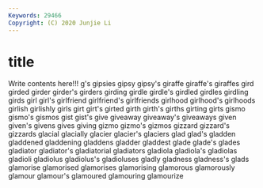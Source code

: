 ```yaml
---
Keywords: 29466
Copyright: (C) 2020 Junjie Li
---
```


# title

Write contents here!!!
g's 
gipsies 
gipsy 
gipsy's 
giraffe
giraffe's 
giraffes 
gird 
girded 
girder 
girder's 
girders 
girding 
girdle 
girdle's
girdled 
girdles 
girdling 
girds 
girl 
girl's 
girlfriend 
girlfriend's 
girlfriends 
girlhood
girlhood's 
girlhoods 
girlish 
girlishly 
girls 
girt 
girt's 
girted 
girth 
girth's
girths 
girting 
girts 
gismo 
gismo's 
gismos 
gist 
gist's 
give 
giveaway
giveaway's 
giveaways 
given 
given's 
givens 
gives 
giving 
gizmo 
gizmo's 
gizmos
gizzard 
gizzard's 
gizzards 
glacial 
glacially 
glacier 
glacier's 
glaciers 
glad 
glad's
gladden 
gladdened 
gladdening 
gladdens 
gladder 
gladdest 
glade 
glade's 
glades 
gladiator
gladiator's 
gladiatorial 
gladiators 
gladiola 
gladiola's 
gladiolas 
gladioli 
gladiolus 
gladiolus's 
gladioluses
gladly 
gladness 
gladness's 
glads 
glamorise 
glamorised 
glamorises 
glamorising 
glamorous 
glamorously
glamour 
glamour's 
glamoured 
glamouring 
glamourize 
